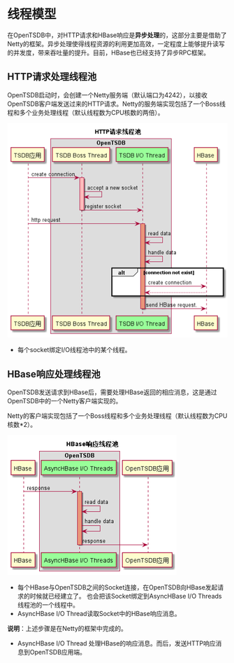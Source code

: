 # 线程模型

在OpenTSDB中，对HTTP请求和HBase响应是**异步处理**的，这部分主要是借助了Netty的框架。异步处理使得线程资源的利用更加高效，一定程度上能够提升读写的并发度，带来吞吐量的提升。目前，HBase也已经支持了异步RPC框架。

## HTTP请求处理线程池

OpenTSDB启动时，会创建一个Netty服务端（默认端口为4242），以接收OpenTSDB客户端发送过来的HTTP请求。Netty的服务端实现包括了一个Boss线程和多个业务处理线程（默认线程数为CPU核数的两倍）。

![HTTP-Request](pics/opentsdb_http_request.png)

- 每个socket绑定I/O线程池中的某个线程。

## HBase响应处理线程池

OpenTSDB发送请求到HBase后，需要处理HBase返回的相应消息，这是通过OpenTSDB中的一个Netty客户端实现的。

Netty的客户端实现包括了一个Boss线程和多个业务处理线程（默认线程数为CPU核数*2）。

![HTTP-Response](pics/opentsdb_http_response.png)

- 每个HBase与OpenTSDB之间的Socket连接，在OpenTSDB向HBase发起请求的时候就已经建立了。 也会把该Socket绑定到AsyncHBase I/O Threads线程池的一个线程中。
- AsyncHBase I/O Thread读取Socket中的HBase响应消息。

 **说明**：上述步骤是在Netty的框架中完成的。

- AsyncHBase I/O Thread 处理HBase的响应消息。而后，发送HTTP响应消息到OpenTSDB应用端。



